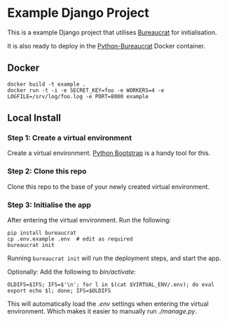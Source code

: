 # Example Django Project

This is a example Django project that utilises [Bureaucrat](https://pypi.python.org/pypi/bureaucrat) for initialisation.

It is also ready to deploy in the [Python-Bureaucrat](https://registry.hub.docker.com/u/panubo/python-bureaucrat/) Docker container.

## Docker

```
docker build -t example .
docker run -t -i -e SECRET_KEY=foo -e WORKERS=4 -e LOGFILE=/srv/log/foo.log -e PORT=8000 example
```

## Local Install

### Step 1: Create a virtual environment

Create a virtual environment. [Python Bootstrap](https://github.com/adlibre/python-bootstrap) is a handy tool for this.

### Step 2: Clone this repo 

Clone this repo to the base of your newly created virtual environment.

### Step 3: Initialise the app

After entering the virtual environment. Run the following:

    pip install bureaucrat
    cp .env.example .env  # edit as required
    bureaucrat init

Running `bureaucrat init` will run the deployment steps, and start the app.

Optionally: Add the following to _bin/activate_:

    OLDIFS=$IFS; IFS=$'\n'; for l in $(cat $VIRTUAL_ENV/.env); do eval export echo $l; done; IFS=$OLDIFS
    
This will automatically load the _.env_ settings when entering the virtual environment. Which makes it easier to manually run _./manage.py_.
